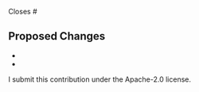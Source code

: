 <!-- 
Thanks for contributing to 2ms by offering a pull request.
-->

Closes #

**Proposed Changes**
-
-
-

I submit this contribution under the Apache-2.0 license.
